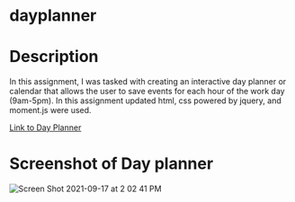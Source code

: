 # dayplanner

# Description
In this assignment, I was tasked with creating an interactive day planner or calendar that allows the user to save events for each hour of the work day (9am-5pm). In this assignment updated html, css powered by jquery, and moment.js were used. 


[Link to Day Planner](https://kbentley8.github.io/homework05-dayplanner/)


# Screenshot of Day planner
![Screen Shot 2021-09-17 at 2 02 41 PM](https://user-images.githubusercontent.com/88289885/133833860-d1254b97-d085-48b1-93a9-cf0fe998260a.png)

